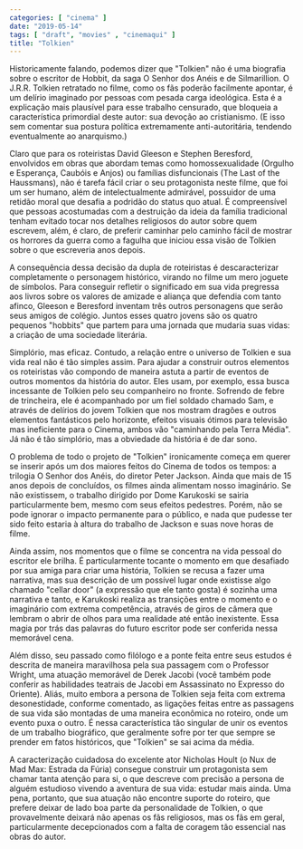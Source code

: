 ```yaml
---
categories: [ "cinema" ]
date: "2019-05-14"
tags: [ "draft", "movies" , "cinemaqui" ]
title: "Tolkien"
---
```

Historicamente falando, podemos dizer que "Tolkien" não é uma
biografia sobre o escritor de Hobbit, da saga O Senhor dos Anéis e de
Silmarillion. O J.R.R. Tolkien retratado no filme, como os fãs poderão
facilmente apontar, é um delírio imaginado por pessoas com pesada carga
ideológica. Esta é a explicação mais plausível para esse trabalho
censurado, que bloqueia a característica primordial deste autor: sua
devoção ao cristianismo. (E isso sem comentar sua postura política
extremamente anti-autoritária, tendendo eventualmente ao anarquismo.)

Claro que para os roteiristas David Gleeson e Stephen Beresford,
envolvidos em obras que abordam temas como homossexualidade (Orgulho e
Esperança, Caubóis e Anjos) ou famílias disfuncionais (The Last of the
Haussmans), não é tarefa fácil criar o seu protagonista neste filme,
que foi um ser humano, além de intelectualmente admirável, possuidor
de uma retidão moral que desafia a podridão do status quo atual. É
compreensível que pessoas acostumadas com a destruição da ideia da
família tradicional tenham evitado tocar nos detalhes religiosos do autor
sobre quem escrevem, além, é claro, de preferir caminhar pelo caminho
fácil de mostrar os horrores da guerra como a fagulha que iniciou essa
visão de Tolkien sobre o que escreveria anos depois.

A consequência dessa decisão da dupla de roteiristas é descaracterizar
completamente o personagem histórico, virando no filme um mero joguete de
símbolos. Para conseguir refletir o significado em sua vida pregressa
aos livros sobre os valores de amizade e aliança que defendia com
tanto afinco, Gleeson e Beresford inventam três outros personagens que
serão seus amigos de colégio. Juntos esses quatro jovens são os quatro
pequenos "hobbits" que partem para uma jornada que mudaria suas vidas:
a criação de uma sociedade literária.

Simplório, mas eficaz. Contudo, a relação entre o universo de Tolkien
e sua vida real não é tão simples assim. Para ajudar a construir
outros elementos os roteiristas vão compondo de maneira astuta a
partir de eventos de outros momentos da história do autor. Eles usam,
por exemplo, essa busca incessante de Tolkien pelo seu companheiro
no fronte. Sofrendo de febre de trincheira, ele é acompanhado por um
fiel soldado chamado Sam, e através de delírios do jovem Tolkien que
nos mostram dragões e outros elementos fantásticos pelo horizonte,
efeitos visuais ótimos para televisão mas ineficiente para o Cinema,
ambos vão "caminhando pela Terra Média". Já não é tão simplório,
mas a obviedade da história é de dar sono.

O problema de todo o projeto de "Tolkien" ironicamente começa em querer
se inserir após um dos maiores feitos do Cinema de todos os tempos:
a trilogia O Senhor dos Anéis, do diretor Peter Jackson. Ainda que
mais de 15 anos depois de concluídos, os filmes ainda alimentam nosso
imaginário. Se não existissem, o trabalho dirigido por Dome Karukoski
se sairia particularmente bem, mesmo com seus efeitos pedestres. Porém,
não se pode ignorar o impacto permanente para o público, e nada que
pudesse ter sido feito estaria à altura do trabalho de Jackson e suas
nove horas de filme.

Ainda assim, nos momentos que o filme se concentra na vida pessoal
do escritor ele brilha. É particularmente tocante o momento em que
desafiado por sua amiga para criar uma história, Tolkien se recusa
a fazer uma narrativa, mas sua descrição de um possível lugar onde
existisse algo chamado "cellar door" (a expressão que ele tanto gosta)
é sozinha uma narrativa e tanto, e Karukoski realiza as transições
entre o momento e o imaginário com extrema competência, através de
giros de câmera que lembram o abrir de olhos para uma realidade até
então inexistente. Essa magia por trás das palavras do futuro escritor
pode ser conferida nessa memorável cena.

Além disso, seu passado como filólogo e a ponte feita entre seus estudos
é descrita de maneira maravilhosa pela sua passagem com o Professor
Wright, uma atuação memorável de Derek Jacobi (você também pode
conferir as habilidades teatrais de Jacobi em Assassinato no Expresso
do Oriente). Aliás, muito embora a persona de Tolkien seja feita com
extrema desonestidade, conforme comentado, as ligações feitas entre as
passagens de sua vida são montadas de uma maneira econômica no roteiro,
onde um evento puxa o outro. É nessa característica tão singular de
unir os eventos de um trabalho biográfico, que geralmente sofre por ter
que sempre se prender em fatos históricos, que "Tolkien" se sai acima
da média.

A caracterização cuidadosa do excelente ator Nicholas Hoult (o Nux
de Mad Max: Estrada da Fúria) consegue construir um protagonista sem
chamar tanta atenção para si, o que descreve com precisão a persona de
alguém estudioso vivendo a aventura de sua vida: estudar mais ainda. Uma
pena, portanto, que sua atuação não encontre suporte do roteiro,
que prefere deixar de lado boa parte da personalidade de Tolkien, o
que provavelmente deixará não apenas os fãs religiosos, mas os fãs
em geral, particularmente decepcionados com a falta de coragem tão
essencial nas obras do autor.
